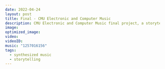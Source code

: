 ```yaml
---
date: 2022-04-24
layout: post
title: Final - CMU Electronic and Computer Music
description: CMU Electronic and Computer Music final project, a storytelling music synthesized by Ableton Live 11 and Max. War conspiracy, human society envolvement, space exploration.
image:
optimized_image: 
video:
videoID:
music: "1257016156"
tags:
  - synthesized music
  - storytelling
---
```

